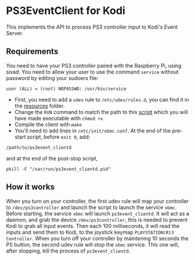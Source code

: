 # PS3EventClient for Kodi

This implements the API to process PS3 controller input to Kodi's Event Server.

## Requirements

You need to have your PS3 controller paired with the Raspberry Pi, using sixad.
You need to allow your user to use the command `service` without password by editing your sudoers file:
```
user (ALL) = (root) NOPASSWD: /usr/bin/service
```

- First, you need to add a `udev` rule to `/etc/udev/rules.d`, you can find it in the [resources](resources/99-zps3event.rules) folder.
- Change the `RUN` command to match the path to this [script](resources/udevscript.sh) which you will have made executable with `chmod +x`
- Compile the client with `make`
- You'll need to add lines in `/etc/init/xbmc.conf`. At the end of the pre-start script, before `exit 0`, add:
```
/path/to/ps3event_clientd
```
and at the end of the post-stop script,
```
pkill -F "/var/run/ps3event_clientd.pid"
```

## How it works

When you turn on your controller, the first udev rule will map your controller to `/dev/ps3controller` and launch the script to launch the service `xbmc`.
Before starting, the service `xbmc` will launch `ps3event_clientd`. It will act as a daemon, and grab the device `/dev/ps3controller`, this is needed to prevent Kodi to grab all input events. Then each 100 milliseconds, it will read the inputs and send them to Kodi, to the joystick keymap `PLAYSTATION(R)3 Controller`.
When you turn off your controller by maintening 10 seconds the PS button, the second udev rule will stop the `xbmc` service. This one will, after stopping, kill the process of `ps3event_clientd`.
